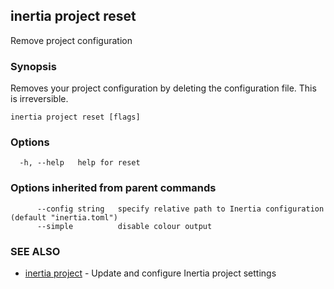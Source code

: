 ## inertia project reset

Remove project configuration

### Synopsis

Removes your project configuration by deleting the configuration file.
	This is irreversible.

```
inertia project reset [flags]
```

### Options

```
  -h, --help   help for reset
```

### Options inherited from parent commands

```
      --config string   specify relative path to Inertia configuration (default "inertia.toml")
      --simple          disable colour output
```

### SEE ALSO

* [inertia project](inertia_project.md)	 - Update and configure Inertia project settings

